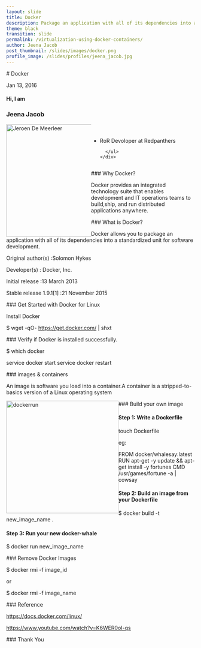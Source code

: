 ```yaml
---
layout: slide
title: Docker
description: Package an application with all of its dependencies into a standardized unit for software development.
theme: black
transition: slide
permalink: /virtualization-using-docker-containers/
author: Jeena Jacob
post_thumbnail: /slides/images/docker.png
profile_image: /slides/profiles/jeena_jacob.jpg
---
```

<section data-markdown>
# Docker

Jan 13, 2016
</section>

<!-- Just to show that markdown and html can be mixed -->
<section>
  <h4>Hi, I am</h4>
  <h3>Jeena Jacob</h3>
  <div style="width:150%;">
    <div style="float:left; width:30%;">
      <img alt="Jeroen De Meerleer" src="/slides/profiles/jeena_jacob.jpg" style="float: left; width:300px; height:300px;">
    </div>
    <div style="float:right; width:70%;">
      <ul style="float: left; padding-top: 4%;">
          <li>RoR Devoloper at Redpanthers</li>

      </ul>
    </div>
  </div>

</section>

<section data-markdown>
### Why Docker?

Docker provides an integrated technology suite that enables development and IT operations teams to build,ship, and run distributed applications anywhere.

</section>

<section data-markdown>
### What is Docker?

Docker allows you to package an application with all of its dependencies into a standardized unit for software development.

Original author(s) :Solomon Hykes

Developer(s)  : Docker, Inc.

Initial release :13 March 2013

Stable release	1.9.1[1] :21 November 2015

</section>

<section data-markdown>
### Get Started with Docker for Linux

Install Docker

$ wget -qO- https://get.docker.com/ | shxt

</section>

<section data-markdown>
### Verify if Docker is installed successfully.

$ which docker 

service docker start 
service docker restart


</section>


<section data-markdown>
### images & containers

An image is software you load into a container.A container is a stripped-to-basics version of a Linux operating system

<img alt="dockerrun" src="/slides/images/run.png" style="float: left; width:300px; height:300px;">

</section>

<section data-markdown>
### Build your own image

#### Step 1: Write a Dockerfile

touch Dockerfile

eg:

FROM docker/whalesay:latest
RUN apt-get -y update && apt-get install -y fortunes
CMD /usr/games/fortune -a | cowsay

</section>

<section data-markdown>

#### Step 2: Build an image from your Dockerfile

$ docker build -t new_image_name .


</section>

<section data-markdown>

#### Step 3: Run your new docker-whale

 $ docker run new_image_name

</section>


<section data-markdown>
### Remove Docker Images

$ docker rmi -f image_id

or

$ docker rmi -f image_name


</section>

<section data-markdown>
### Reference

https://docs.docker.com/linux/

https://www.youtube.com/watch?v=K6WER0oI-qs

</section>

<section data-markdown>
### Thank You

</section>